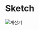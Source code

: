 # Sketch

![계산기](https://user-images.githubusercontent.com/79366855/109083404-3460a900-7749-11eb-98e4-9b1b968a11b7.jpg)